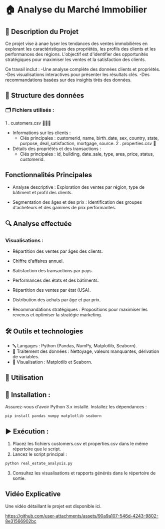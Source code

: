 # 🏠 Analyse du Marché Immobilier

## 📖 Description du Projet
Ce projet vise à anae lyser les tendances des ventes immobilières en explorant les caractéristiques des propriétés, les profils des clients et les performances des régions. L'objectif est d'identifier des opportunités stratégiques pour maximiser les ventes et la satisfaction des clients.

Ce travail inclut :
  -Une analyse complète des données clients et propriétés.
  -Des visualisations interactives pour présenter les résultats clés.
  -Des recommandations basées sur des insights tirés des données.

## 📂 Structure des données
### 🗂️ Fichiers utilisés :
1 . customers.csv 🧑‍🤝‍🧑
   - Informations sur les clients :
      - Clés principales : customerid, name, birth_date, sex, country, state, purpose,                  deal_satisfaction, mortgage, source.
2 . properties.csv 🏢
  - Détails des propriétés et des transactions :
      - Clés principales : id, building, date_sale, type, area, price, status, customerid.
  
## Fonctionnalités Principales
- Analyse descriptive : Exploration des ventes par région, type de bâtiment et profil des clients.
  
- Segmentation des âges et des prix : Identification des groupes d'acheteurs et des gammes de prix performantes.

## 🔍 Analyse effectuée
### Visualisations :
  - Répartition des ventes par âges des clients.
  - Chiffre d'affaires annuel.
  - Satisfaction des transactions par pays.
  - Performances des états et des bâtiments.
  - Répartition des ventes par état (USA).
  - Distribution des achats par âge et par prix.

- Recommandations stratégiques : Propositions pour maximiser les revenus et optimiser la stratégie marketing.

## 🛠️ Outils et technologies
  - 🔤 Langages : Python (Pandas, NumPy, Matplotlib, Seaborn).
  - 🧹 Traitement des données : Nettoyage, valeurs manquantes, dérivation de variables.
  - 🎨 Visualisation : Matplotlib et Seaborn.

## 🚀 Utilisation
## 🔧 Installation :
Assurez-vous d'avoir Python 3.x installé. Installez les dépendances :
```bash
pip install pandas numpy matplotlib seaborn
```

## ▶️ Exécution :
1. Placez les fichiers customers.csv et properties.csv dans le même répertoire que le script.
2. Lancez le script principal :
```bash
python real_estate_analysis.py
```

3. Consultez les visualisations et rapports générés dans le répertoire de sortie.

## Vidéo Explicative
Une vidéo détaillant le projet est disponible ici.

https://github.com/user-attachments/assets/90a9a107-546d-4243-9802-8e31566902bc
